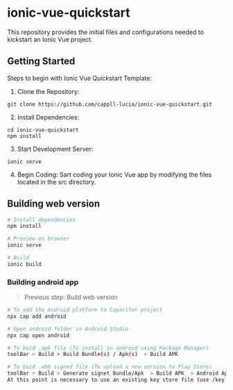 # ionic-vue-quickstart
This repository provides the initial files and configurations needed to kickstart an Ionic Vue project.

## Getting Started
Steps to begin with Ionic Vue Quickstart Template:

1. Clone the Repository:
```
git clone https://github.com/cappll-lucia/ionic-vue-quickstart.git
```

2. Install Dependencies:
```
cd ionic-vue-quickstart
npm install
```

3. Start Development Server:
```
ionic serve
```

4. Begin Coding:
Sart coding your Ionic Vue app by modifying the files located in the src directory. 



## Building web version 
``` bash
# Install dependencies
npm install

# Preview on browser
ionic serve

# Build 
ionic build

```

### Building android app 
> Previous step: Build web version

``` bash
# To add the Android platform to Capacitor project
npx cap add android

# Open android folder in Android Studio
npx cap open android

# To buid .apk file (To install in android using Package Manager)
toolBar > Build > Build Bundle(s) / Apk(s)  > Build APK

# To buid .abb signed file (To upload a new version to Play Store)
toolBar > Build > Generate signet Bundle/Apk  > Build APK  > Android App Bundle 
At this point is necessary to use an existing key store file (use /key.jks at the root of this project)

```



